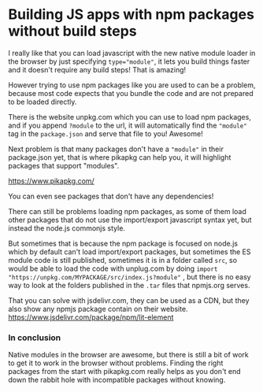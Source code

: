 # Building JS apps with npm packages without build steps

I really like that you can load javascript with the new native module loader in the browser by just specifying `type="module"`, it lets you build things faster and it doesn't require any build steps! That is amazing!

However trying to use npm packages like you are used to can be a problem, because most code expects that you bundle the code and are not prepared to be loaded directly.

There is the website unpkg.com which you can use to load npm packages, and if you append `?module` to the url, it will automatically find the `"module"` tag in the `package.json` and serve that file to you! Awesome!

Next problem is that many packages don't have a `"module"` in their package.json yet, that is where pikapkg can help you, it will highlight packages that support "modules".

https://www.pikapkg.com/

You can even see packages that don't have any dependencies!

There can still be problems loading npm packages, as some of them load other packages that do not use the import/export javascript syntax yet, but instead the node.js commonjs style.

But sometimes that is because the npm package is focused on node.js which by default can't load import/export packages, but sometimes the ES module code is still published, sometimes it is in a folder called `src`, so would be able to load the code with unplug.com by doing `import "https://unpkg.com/MYPACKAGE/src/index.js?module"` , but there is no easy way to look at the folders published in the `.tar` files that npmjs.org serves.

That you can solve with jsdelivr.com, they can be used as a CDN, but they also show any npmjs package contain on their website. https://www.jsdelivr.com/package/npm/lit-element

### In conclusion

Native modules in the browser are awesome, but there is still a bit of work to get it to work in the browser without problems. Finding the right packages from the start with pikapkg.com really helps as you don't end down the rabbit hole with incompatible packages without knowing.
